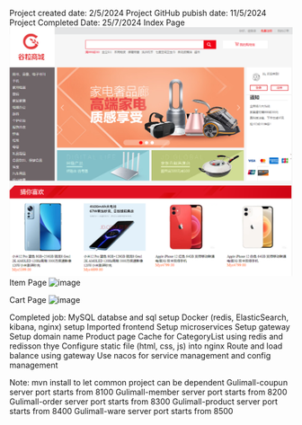 Project created date: 2/5/2024
Project GitHub pubish date: 11/5/2024
Project Completed Date: 25/7/2024
Index Page
![Example Image](https://github.com/Kenny628/gulimall-java-project/blob/main/image/index.png)
Item Page
![image](https://github.com/user-attachments/assets/65d289dc-a61e-4449-a8b9-79229928cbf9)

Cart Page
![image](https://github.com/user-attachments/assets/2c6ae79b-6134-47bb-a652-b5f6783aa6de)

Completed job:
MySQL databse and sql setup
Docker (redis, ElasticSearch, kibana, nginx) setup
Imported frontend
Setup microservices
Setup gateway
Setup domain name
Product page
Cache for CategoryList using redis and redisson
thye
Configure static file (html, css, js) into nginx
Route and load balance using gateway
Use nacos for service management and config management

Note:
mvn install to let common project can be dependent
Gulimall-coupun server port starts from 8100
Gulimall-member server port starts from 8200
Gulimall-order server port starts from 8300
Gulimall-product server port starts from 8400
Gulimall-ware server port starts from 8500
